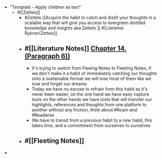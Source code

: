 - "Template - Apply children as text"
    - #[[Zettels]] 
        - #Zettels [[Acquire the habit to catch and distill your thoughts in a scalable way that will give you access to evergreen distilled knowledge and insights aka Zettels ]] #[[Jeremie Rykner/Zettels]]
        - #[[Literature Notes]] [Chapter 14. (Paragraph 6))](((4hIM0I_l_)))
            - 
            - It's trying to switch from Fleeing Notes to Fleeting Notes, if we don't make it a habit of immediately catching our thoughts onto a sustainable format we will lose most of them like we lose and forget our dreams
            - Today we have no excuse to refrain from this habit as it's never been easier, on the one hand we have easy capture tools on the other hands we have tools that will transfer our highlights, references and thoughts from one platform to another without any friction, think about #Roam and #Readwise
            - We have to transit from a previous habit to a new habit, this takes time, and a commitment from ourselves to ourselves
        - #[[Fleeting Notes]] 
            - 
- 
